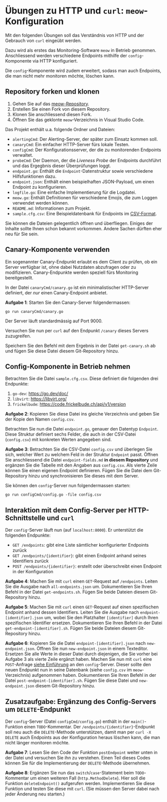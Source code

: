 # Übungen zu HTTP und `curl`: `meow`-Konfiguration

Mit den folgenden Übungen soll das Verständnis von HTTP und der Gebrauch von `curl` eingeübt werden.

Dazu wird als erstes das Monitoring-Software `meow` in Betrieb genommen. Anschliessend werden verschiedene Endpoints mithilfe der `config`-Komponente via HTTP konfiguriert.

Die `config`-Komponente wird zudem erweitert, sodass man auch Endpoints, die man nicht mehr monitoren möchte, löschen kann.

## Repository forken und klonen

1. Gehen Sie auf das [meow-Repository](https://code.frickelbude.ch/m346/meow).
2. Erstellen Sie einen Fork von diesem Repository.
3. Klonen Sie anschliessend diesen Fork.
4. Öffnen Sie das geklonte `meow`-Verzeichnis in Visual Studio Code.

Das Projekt enthält u.a. folgende Ordner und Dateien:

- `alertingCmd`: Der Alerting-Server, der später zum Einsatz kommen soll.
- `canaryCmd`: Ein einfacher HTTP-Server fürs lokale Testen.
- `configCmd`: Der Konfigurationsserver, der die zu monitorenden Endpoints verwaltet.
- `probeCmd`: Der Daemon, der die _Liveness Probe_ der Endpoints durchführt und das Ergegbnis dieser Überprüfungen loggt.
- `endpoint.go`: Enthält die `Endpoint`-Datenstruktur sowie verschiedene Hilfsfunktionen dazu.
- `endpoint.json`: Enthält einen beispielhaften JSON-Payload, um einen Endpoint zu konfigurieren.
- `logfile.go`: Eine einfache Implementierung für die Logdatei.
- `meow.go`: Enthält Definitionen für verschiedene Emojis, die zum Loggen verwendet werden können.
- `README.md`: Informationen zum Projekt.
- `sample.cfg.csv`: Eine Beispieldatenbank für Endpoints im [CSV-Format](https://de.wikipedia.org/wiki/CSV_(Dateiformat)).

Sie können die Dateien gelegentlich öffnen und überfliegen. Einiges der Inhalte sollte Ihnen schon bekannt vorkommen. Andere Sachen dürften eher neu für Sie sein.

## Canary-Komponente verwenden

Ein sogenannter Canary-Endpunkt erlaubt es dem Client zu prüfen, ob ein Server verfügbar ist, ohne dabei Nutzdaten abzufragen oder zu modifizieren. Canary-Endpunkte werden speziell fürs Monitoring bereitgestellt.

In der Datei `canaryCmd/canary.go` ist ein minimalistischer HTTP-Server definiert, der _nur_ einen Canary-Endpoint anbietet.

**Aufgabe 1**: Starten Sie den Canary-Server folgendermassen:

    go run canaryCmd/canary.go

Der Server läuft standardmässig auf Port 9000.

Versuchen Sie nun per `curl` auf den Endpunkt `/canary` dieses Servers zuzugreifen.

Speichern Sie den Befehl mit dem Ergebnis in der Datei `get-canary.sh` ab und fügen Sie diese Datei diesem Git-Repository hinzu.

## Config-Komponente in Betrieb nehmen

Betrachten Sie die Datei `sample.cfg.csv`. Diese definiert die folgenden drei Endpunkte:

1. `go-dev`: https://go.dev/doc/
2. `libvirt`: https://libvirt.org/
3. `frickelbude`: https://code.frickelbude.ch/api/v1/version

**Aufgabe 2**: Kopieren Sie diese Datei ins gleiche Verzeichnis und geben Sie der Kopie den Namen `config.csv`.

Betrachten Sie nun die Datei `endpoint.go`, genauer den Datentyp `Endpoint`. Diese Struktur definiert sechs Felder, die auch in der CSV-Datei (`config.csv`) mit konkreten Werten angegeben sind.

**Aufgabe 3**: Betrachten Sie die CSV-Datei `config.csv` und überlegen Sie sich, welcher Wert zu welchem Feld in der Struktur `Endpoint` passt. Öffnen Sie anschliessend die Datei `endpoint-fields.md` **in diesem Repository** und ergänzen Sie die Tabelle mit den Angaben aus `config.csv`. Als vierte Zeile können Sie einen eigenen Endpoint definieren. Fügen Sie die Datei dem Git-Repository hinzu und synchronisieren Sie dieses mit dem Server.

Sie können den `config`-Server nun folgendermassen starten:

    go run configCmd/config.go -file config.csv

## Interaktion mit dem Config-Server per HTTP-Schnittstelle und `curl`

Der `config`-Server läuft nun (auf `localhost:8000`). Er unterstützt die folgenden Endpunkte:

- `GET /endpoints`: gibt eine Liste sämtlicher konfigurierter Endpoints zurück
- `GET /endpoints/{identifier}`: gibt einen Endpoint anhand seines Identifiers zurück
- `POST /endpoints/{identifier}`: erstellt oder überschreibt einen Endpoint in der Konfiguration

**Aufgabe 4**: Machen Sie mit `curl` einen `GET`-Request auf `/endpoints`. Leiten Sie die Ausgabe nach `all-endpoints.json` um. Dokumentieren Sie Ihren Befehl in der Datei `get-endpoints.sh`. Fügen Sie beide Dateien diesem Git-Repository hinzu.

**Aufgabe 5**: Machen Sie mit `curl` einen `GET`-Request auf einen spezifischen Endpoint anhand dessen Identifiers. Leiten Sie die Ausgabe nach `endpoint-[identifier].json` um, wobei Sie den Platzhalter `[identifier]` durch Ihren spezifischen Identifier ersetzen. Dokumentieren Sie Ihren Befehl in der Datei `get-endpoint-[identifier].sh`. Fügen Sie beide Dateien diesem Git-Repository hinzu.

**Aufgabe 6**: Kopieren Sie die Datei `endpoint-[identifier].json` nach `new-endpoint.json`. Öffnen Sie nun `new-endpoint.json` in einem Texteditor. Ersetzen Sie alle Werte in dieser Datei durch diejenigen, die Sie vorher bei Aufgabe 3 als vierte Zeile ergänzt haben. Machen Sie nun mit `curl` eine `POST`-Anfrage [siehe Einführung](README.md#post-anfragen) an den `config`-Server. Dieser sollte den neuen Endpunkt nun in seine Datenbank (siehe `config.csv` im `meow`-Verzeichnis) aufgenommen haben. Dokumentieren Sie Ihren Befehl in der Datei `post-endpoint-[identifier].sh`. Fügen Sie diese Datei und `new-endpoint.json` diesem Git-Repository hinzu.

## Zusatzaufgabe: Ergänzung des Config-Servers um `DELETE`-Endpunkt

Der `config`-Server (Datei `configCmd/config.go`) enthält in der `main()`-Funktion einen `TODO`-Kommentar. Der `/endpoints/{identifier}`-Endpunkt soll neu auch die `DELETE`-Methode unterstützen, damit man per `curl -X DELETE` auch Endpoints aus der Konfiguration heraus löschen kann, die man nicht länger monitoren möchte.

**Aufgabe 7**: Lesen Sie den Code der Funktion `postEndpoint` weiter unten in der Datei und versuchen Sie ihn zu verstehen. Einen Teil dieses Codes können Sie für die Implementierung der `DELETE`-Methode übernehmen.

**Aufgabe 8**: Ergänzen Sie nun das `switch`/`case`-Statement beim `TODO`-Kommentar um einen weiteren Fall (`http.MethodDelete`). Hier soll die Funktion `deleteEndpoint()` aufgerufen werden. Implementieren Sie diese Funktion und testen Sie diese mit `curl`. (Sie müssen den Server dabei nach jeder Änderung neu starten.)
